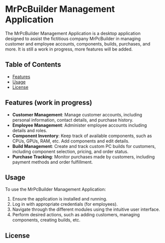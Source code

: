 # MrPcBuilder Management Application

The MrPcBuilder Management Application is a desktop application designed to assist the fictitious company MrPcBuilder in managing customer and employee accounts, components, builds, purchases, and more.
It is still a work in progress, more features will be added.

## Table of Contents

- [Features](#features)
- [Usage](#usage)
- [License](#license)

## Features (work in progress)

- **Customer Management**: Manage customer accounts, including personal information, contact details, and purchase history.
- **Employee Management**: Administer employee accounts including details and roles.
- **Component Inventory**: Keep track of available components, such as CPUs, GPUs, RAM, etc. Add components and edit details.
- **Build Management**: Create and track custom PC builds for customers, including component selection, pricing, and order status.
- **Purchase Tracking**: Monitor purchases made by customers, including payment methods and order fulfillment.

## Usage

To use the MrPcBuilder Management Application:

1. Ensure the application is installed and running.
2. Log in with appropriate credentials (for employees).
3. Navigate through the different modules using the intuitive user interface.
4. Perform desired actions, such as adding customers, managing components, creating builds, etc.

## License

